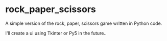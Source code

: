 # rock_paper_scissors
A simple version of the rock, paper, scissors game written in Python code.

I'll create a ui using Tkinter or Py5 in the future..
